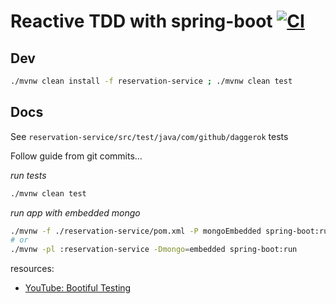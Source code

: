 # Reactive TDD with spring-boot [![CI](https://github.com/daggerok/webflux-reactive-testing-example/actions/workflows/ci.yaml/badge.svg)](https://github.com/daggerok/webflux-reactive-testing-example/actions/workflows/ci.yaml)

## Dev

```bash
./mvnw clean install -f reservation-service ; ./mvnw clean test
```

## Docs

See `reservation-service/src/test/java/com/github/daggerok` tests

Follow guide from git commits...

_run tests_

```bash
./mvnw clean test
```

_run app with embedded mongo_

```bash
./mvnw -f ./reservation-service/pom.xml -P mongoEmbedded spring-boot:run
# or
./mvnw -pl :reservation-service -Dmongo=embedded spring-boot:run
```

resources:

* [YouTube: Bootiful Testing](https://www.youtube.com/watch?v=1W5_tOiwEAc)

